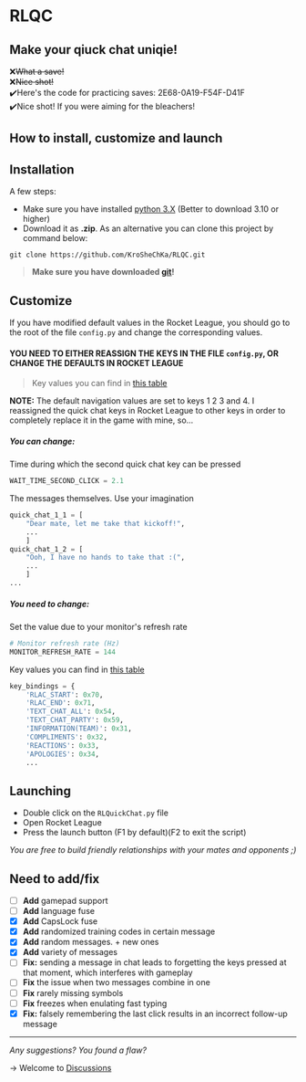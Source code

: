 # RLQC
## Make your qiuck chat uniqie!
❌~~What a save!~~\
❌~~Nice shot!~~\
✔️Here's the code for practicing saves: 2E68-0A19-F54F-D41F\
✔️Nice shot! If you were aiming for the bleachers!

## How to install, customize and launch


Installation
---
A few steps:
- Make sure you have installed [python 3.X](https://www.python.org/downloads/) (Better to download 3.10 or higher)
- Download it as **.zip**. As an alternative you can clone this project by command below:
```
git clone https://github.com/KroSheChKa/RLQC.git
```
> **Make sure you have downloaded [git](https://git-scm.com/downloads)!**

Customize
----
If you have modified default values in the Rocket League, you should go to the root of the file `config.py` and change the corresponding values.

#### YOU NEED TO EITHER REASSIGN THE KEYS IN THE FILE `config.py`, OR CHANGE THE DEFAULTS IN ROCKET LEAGUE
> Key values you can find in [this table](https://learn.microsoft.com/en-us/windows/win32/inputdev/virtual-key-codes)

**NOTE:** The default navigation values are set to keys 1 2 3 and 4. I reassigned the quick chat keys in Rocket League to other keys in order to completely replace it in the game with mine, so...
##### You can change:


Time during which the second quick chat key can be pressed
```python
WAIT_TIME_SECOND_CLICK = 2.1
```

The messages themselves. Use your imagination
```python
quick_chat_1_1 = [
    "Dear mate, let me take that kickoff!",
    ...
    ]
quick_chat_1_2 = [
    "Ooh, I have no hands to take that :(",
    ...
    ]
...
```
##### You need to change:

Set the value due to your monitor's refresh rate
```python
# Monitor refresh rate (Hz)
MONITOR_REFRESH_RATE = 144
```

Key values you can find in [this table](https://learn.microsoft.com/en-us/windows/win32/inputdev/virtual-key-codes)
```python
key_bindings = {
    'RLAC_START': 0x70,
    'RLAC_END': 0x71,
    'TEXT_CHAT_ALL': 0x54,
    'TEXT_CHAT_PARTY': 0x59,
    'INFORMATION(TEAM)': 0x31,
    'COMPLIMENTS': 0x32,
    'REACTIONS': 0x33,
    'APOLOGIES': 0x34,
    ...
```

Launching
---

- Double click on the `RLQuickChat.py` file
- Open Rocket League
- Press the launch button (F1 by default)(F2 to exit the script)
  
*You are free to build friendly relationships with your mates and opponents ;)*

## Need to add/fix
- [ ] **Add** gamepad support
- [ ] **Add** language fuse
- [x] **Add** CapsLock fuse
- [x] **Add** randomized training codes in certain message
- [x] **Add** random messages. + new ones
- [x] **Add** variety of messages
- [ ] **Fix:** sending a message in chat leads to forgetting the keys pressed at that moment, which interferes with gameplay
- [ ] **Fix** the issue when two messages combine in one
- [ ] **Fix** rarely missing symbols
- [ ] **Fix** freezes when enulating fast typing
- [x] **Fix:** falsely remembering the last click results in an incorrect follow-up message
---
  
*Any suggestions? You found a flaw?*

-> Welcome to [Discussions](https://github.com/KroSheChKa/RLQC/discussions)
